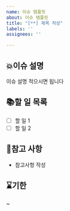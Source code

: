 ```yaml
---
name: 이슈 템플릿
about: 이슈 템플릿
title: "[**] 제목 작성"
labels: ''
assignees: ''

---
```


## 💥이슈 설명
이슈 설명 적으시면 됩니다

## 📚할 일 목록
- [ ] 할 일 1
- [ ] 할 일 2

## 👀참고 사항
- 참고사항 작성

## ⌛기한
~
